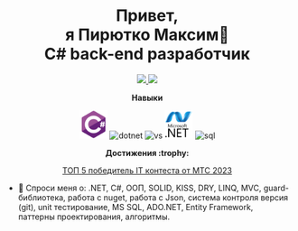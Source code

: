  <h1 align="center">Привет,
 </br>я Пирютко Максим👋 
 </br>C# back-end разработчик</h1>
 
 
<p align="center">
 <a href="https://hh.ru/resume/b69b0281ff0b1be1780039ed1f674e634c7969" target="_blank">
  <img src="https://hhcdn.ru/ichameleon/00181.png" />
  </a>
  </a>
 <a href="https://github.com/Piryutko" target="_blank">
  <img src="https://img.icons8.com/fluent/48/000000/github.png" />
 </a>
                                                               
</p>

<p align="center"> 
 <strong>
  Навыки
  </strong>
</p>

<p align="center"> 
   <img src="https://raw.githubusercontent.com/devicons/devicon/master/icons/csharp/csharp-original.svg" alt="csharp" width="50" height="50" margin:4px />
   <img src="https://upload.wikimedia.org/wikipedia/commons/e/ee/.NET_Core_Logo.svg" alt="dotnet" width="50" height="50" margin:4px />                                   <img src="https://img.icons8.com/color/48/null/visual-studio--v2.png" alt="vs" width="50" height="50" margin:4px />
  <img src="https://raw.githubusercontent.com/devicons/devicon/master/icons/dot-net/dot-net-original-wordmark.svg" alt="dotnet" width="50" height="50" margin:4px />
  <img src="https://img.icons8.com/external-bearicons-outline-color-bearicons/64/null/external-SQL-file-extension-bearicons-outline-color-bearicons.png" alt="sql" width="50" height="50" margin:4px />
</p>
<p align="center"> 
 <strong>
  Достижения :trophy:
  </strong>
</p>
                 
<p align="center"> 
<a href="https://www.youtube.com/watch?v=2_J7-0AcMMg&t=45s">ТОП 5 победитель IT контеста от МТС 2023</a>

- 💬 Спроси меня о: .NET, C#, ООП, SOLID, KISS, DRY, LINQ, MVC, guard-библиотека, работа с nuget, работа с Json, система контроля версия (git), unit тестирование, MS SQL, ADO.NET, Entity Framework, паттерны проектирования, алгоритмы.
